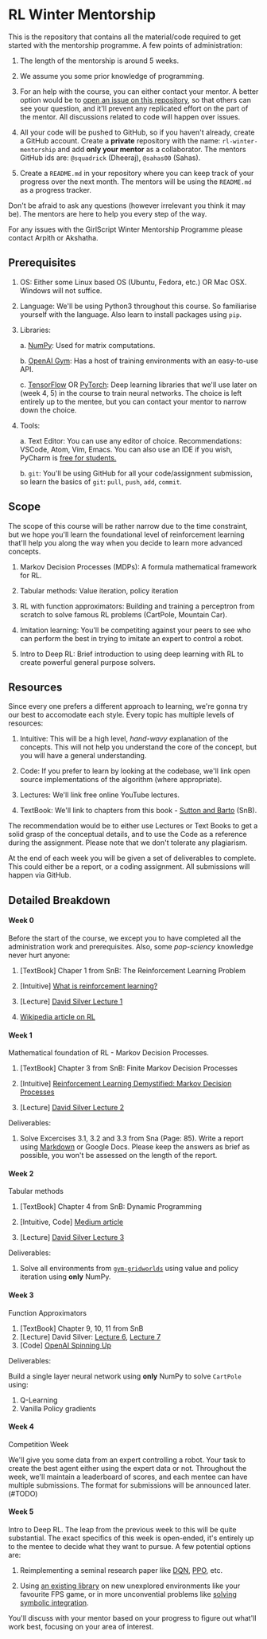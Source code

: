 # RL Winter Mentorship

This is the repository that contains all the material/code required to get
started with the mentorship programme. A few points of administration:

1. The length of the mentorship is around 5 weeks.

2. We assume you some prior knowledge of programming.

3. For an help with the course, you can either contact your mentor. A better option
would be to [open an issue on this repository](https://help.github.com/en/github/managing-your-work-on-github/creating-an-issue),
so that others can see your
question, and it'll prevent any replicated effort on the part of the mentor.
All discussions related to code will happen over issues.

4. All your code will be pushed to GitHub, so if you haven't already, create
a GitHub account. Create a **private** repository with the name:
`rl-winter-mentorship` and add **only your mentor** as a collaborator. The
mentors GitHub ids are: `@squadrick` (Dheeraj), `@sahas00` (Sahas).

5. Create a `README.md` in your repository where you can keep track of your
progress over the next month. The mentors will be using the `README.md` as
a progress tracker.

Don't be afraid to ask any questions (however irrelevant you think it may be).
The mentors are here to help you every step of the way.

For any issues with the GirlScript Winter Mentorship Programme please contact
Arpith or Akshatha.

## Prerequisites

  1. OS: Either some Linux based OS (Ubuntu, Fedora, etc.) OR Mac OSX. Windows
  will not suffice.

  2. Language: We'll be using Python3 throughout this course. So familiarise
  yourself with the language. Also learn to install packages using `pip`.

  3. Libraries:

      a. [NumPy](https://numpy.org/): Used for matrix computations.

      b. [OpenAI Gym](https://gym.openai.com/): Has a host of training
      environments with an easy-to-use API.

      c. [TensorFlow](https://www.tensorflow.org/) OR
      [PyTorch](https://pytorch.org/): Deep learning libraries that we'll use
      later on (week 4, 5) in the course to train neural networks. The choice is
      left entirely up to the mentee, but you can contact your mentor to narrow
      down the choice.

  4. Tools:

      a. Text Editor: You can use any editor of choice. Recommendations: VSCode,
      Atom, Vim, Emacs. You can also use an IDE if you wish, PyCharm is [free for
      students.](https://www.jetbrains.com/student/)

      b. `git`: You'll be using GitHub for all your code/assignment submission,
      so learn the basics of `git`: `pull`, `push`, `add`, `commit`.


## Scope

The scope of this course will be rather narrow due to the time constraint, but we
hope you'll learn the foundational level of reinforcement learning that'll
help you along the way when you decide to learn more advanced concepts.

1. Markov Decision Processes (MDPs): A formula mathematical framework for RL.

2. Tabular methods: Value iteration, policy iteration

3. RL with function approximators: Building and training a perceptron from
scratch to solve famous RL problems (CartPole, Mountain Car).

4. Imitation learning: You'll be competiting against your peers to see who
can perform the best in trying to imitate an expert to control a robot.

5. Intro to Deep RL: Brief introduction to using deep learning with RL to create
powerful general purpose solvers.

## Resources

Since every one prefers a different approach to learning, we're gonna try our
best to accomodate each style. Every topic has multiple levels of resources:

1. Intuitive: This will be a high level, *hand-wavy* explanation of the concepts.
This will not help you understand the core of the concept, but you will have a
general understanding.

2. Code: If you prefer to learn by looking at the codebase, we'll link open
source implementations of the algorithm (where appropriate).

3. Lectures: We'll link free online YouTube lectures.

4. TextBook: We'll link to chapters from this book -
[Sutton and Barto](https://web.stanford.edu/class/psych209/Readings/SuttonBartoIPRLBook2ndEd.pdf) (SnB).

The recommendation would be to either use Lectures or Text Books to get a
solid grasp of the conceptual details, and to use the Code as a reference
during the assignment. Please note that we don't tolerate any plagiarism.

At the end of each week you will be given a set of deliverables to complete.
This could either be a report, or a coding assignment. All submissions will
happen via GitHub.

## Detailed Breakdown

#### Week 0

Before the start of the course, we except you to have completed all the administration
work and prerequisites. Also, some *pop-sciency* knowledge never hurt anyone:

  1. [TextBook] Chaper 1 from SnB: The Reinforcement Learning Problem

  2. [Intuitive] [What is reinforcement learning?](https://deepsense.ai/what-is-reinforcement-learning-the-complete-guide/)

  3. [Lecture] [David Silver Lecture 1](https://www.youtube.com/watch?v=2pWv7GOvuf0)

  4. [Wikipedia article on RL](https://en.wikipedia.org/wiki/Reinforcement_learning)


#### Week 1

Mathematical foundation of RL - Markov Decision Processes.

  1. [TextBook] Chapter 3 from SnB: Finite Markov Decision Processes

  2. [Intuitive] [Reinforcement Learning Demystified: Markov Decision Processes](https://towardsdatascience.com/reinforcement-learning-demystified-markov-decision-processes-part-1-bf00dda41690)

  3. [Lecture] [David Silver Lecture 2](https://www.youtube.com/watch?v=lfHX2hHRMVQ)

Deliverables:

1. Solve Excercises 3.1, 3.2 and 3.3 from Sna (Page: 85). Write a report using
[Markdown](https://www.markdownguide.org/getting-started/) or Google Docs. Please
keep the answers as brief as possible, you won't be assessed on the length of
the report.

#### Week 2

Tabular methods

  1. [TextBook] Chapter 4 from SnB: Dynamic Programming

  2. [Intuitive, Code] [Medium article](https://medium.com/@m.alzantot/deep-reinforcement-learning-demysitifed-episode-2-policy-iteration-value-iteration-and-q-978f9e89ddaa)

  3. [Lecture] [David Silver Lecture 3](https://www.youtube.com/watch?v=Nd1-UUMVfz4)

Deliverables:

1. Solve all environments from [`gym-gridworlds`](https://github.com/podondra/gym-gridworlds)
using value and policy iteration using **only** NumPy.

#### Week 3

Function Approximators

  1. [TextBook] Chapter 9, 10, 11 from SnB
  2. [Lecture] David Silver: [Lecture 6](https://www.youtube.com/watch?v=UoPei5o4fps), [Lecture 7](https://www.youtube.com/watch?v=KHZVXao4qXs)
  3. [Code] [OpenAI Spinning Up](https://spinningup.openai.com/en/latest/)


Deliverables:

Build a single layer neural network using **only** NumPy to solve `CartPole` using:

  1. Q-Learning
  2. Vanilla Policy gradients


#### Week 4

Competition Week

We'll give you some data from an expert controlling a robot. Your task to create
the best agent either using the expert data or not. Throughout the week, we'll
maintain a leaderboard of scores, and each mentee can have multiple submissions.
The format for submissions will be announced later. (#TODO)

#### Week 5

Intro to Deep RL. The leap from the previous week to this will be quite substantial. 
The exact specifics of this week is open-ended, it's entirely up to the mentee
to decide what they want to pursue. A few potential options are:

  1. Reimplementing a seminal research paper like [DQN](https://www.cs.toronto.edu/~vmnih/docs/dqn.pdf), 
  [PPO](https://arxiv.org/abs/1707.06347), etc.
  
  2. Using [an existing library](https://github.com/openai/baselines) on new 
  unexplored environments like your favourite FPS game, or in more unconvential 
  problems like [solving symbolic integration](https://en.wikipedia.org/wiki/Symbolic_integration). 
  
You'll discuss with your mentor based on your progress to figure out what'll work 
best, focusing on your area of interest. 
